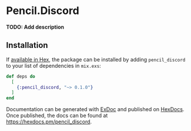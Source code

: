 # Pencil.Discord

**TODO: Add description**

## Installation

If [available in Hex](https://hex.pm/docs/publish), the package can be installed
by adding `pencil_discord` to your list of dependencies in `mix.exs`:

```elixir
def deps do
  [
    {:pencil_discord, "~> 0.1.0"}
  ]
end
```

Documentation can be generated with [ExDoc](https://github.com/elixir-lang/ex_doc)
and published on [HexDocs](https://hexdocs.pm). Once published, the docs can
be found at <https://hexdocs.pm/pencil_discord>.

